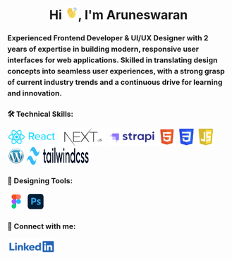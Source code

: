 <h1 align="center">Hi <img src="/assets/wave-hand.gif" alt="waving hand" width="30px" style="max-width: 100%;">, I'm Aruneswaran</h1>
<h3 style="line-height: 25px">Experienced Frontend Developer & UI/UX Designer with 2 years of expertise in building modern, responsive user interfaces for web applications. Skilled in translating design concepts into seamless user experiences, with a strong grasp of current industry trends and a continuous drive for learning and innovation.</h3>

<h3 align="left">🛠️ Technical Skills:</h3>
<div align="left">
<a href="https://react.dev/" target="_blank" rel="noreferrer"><img src="/assets/react.png" alt="react" width="110" height="40"/></a>
<a href="https://nextjs.org/" target="_blank" rel="noreferrer"><img src="/assets/next.png" alt="next.js" width="110" height="40"/></a>
<a href="https://strapi.io/" target="_blank" rel="noreferrer"><img src="/assets/strapi.png" alt="strapi" width="110" height="40"/></a>
<a href="https://www.w3.org/html/" target="_blank" rel="noreferrer"><img src="/assets/html.png" alt="html5" width="40" height="40"/></a>
<a href="https://www.w3schools.com/css/" target="_blank" rel="noreferrer"><img src="/assets/css.png" alt="css3" width="40" height="40"/></a> 
<a href="https://www.w3schools.com/js/" target="_blank" rel="noreferrer"><img src="/assets/js.png" alt="js" width="40" height="40"/></a>
<a href="https://wordpress.com/" target="_blank" rel="noreferrer"><img src="/assets/wordpress.png" alt="wordpress" width="40" height="40"/></a>
<a href="https://tailwindcss.com/" target="_blank" rel="noreferrer"><img src="/assets/Tailwind.png" alt="wordpress" width="140" height="40"/></a>
</div>

<h3 align="left">🎨 Designing Tools:</h3>
<div align="left"> 
<a href="https://www.figma.com/" target="_blank" rel="noreferrer"><img src="/assets/figma.png" alt="figma" width="40" height="40"/></a>
<a href="https://www.photoshop.com/en" target="_blank" rel="noreferrer"><img src="/assets/photoshop.png" alt="adobe photoshop" width="40" height="40"/></a> 
</div>

<h3 align="left">🤝 Connect with me:</h3>
<div align="left">
<a href="https://www.linkedin.com/in/aruneswaran-v/" target="_blank"><img align="center" src="/assets/linkedin.png" alt="asmath hussain s" width="110" height="40" /></a>
</div>
